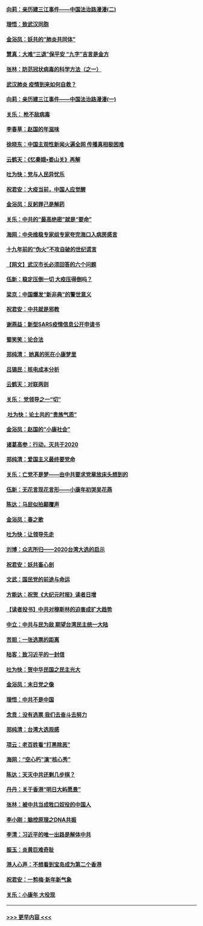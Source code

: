#### [向莉：亲历建三江事件——中国法治路漫漫(二)](../pages/nsc993/n11829102.md?t=01301955) 
#### [理悟：致武汉同胞](../pages/nsc993/n11831522.md?t=01301955) 
#### [金浴凤：妖共的“肺炎共同体”](../pages/nsc993/n11829448.md?t=01301955) 
#### [慧真：大难“三退”保平安 “九字”吉言是金方](../pages/nsc993/n11829501.md?t=01301955) 
#### [张林：防范冠状病毒的科学方法（之一）](../pages/nsc993/n11828618.md?t=01301955) 
#### [武汉肺炎 疫情到来如何自救？](../pages/nsc993/n11827632.md?t=01301955) 
#### [向莉：亲历建三江事件——中国法治路漫漫(一)](../pages/nsc993/n11827190.md?t=01301955) 
#### [关乐： 枪不敌病毒](../pages/nsc993/n11826746.md?t=01301955) 
#### [李春草：赵国的年滋味](../pages/nsc993/n11826321.md?t=01301955) 
#### [徐晓东：中国主观性新闻火遍全网 传播真相极困难](../pages/nsc993/n11826508.md?t=01301955) 
#### [云鹤天：《忆秦娥▪娄山关》再解](../pages/nsc993/n11824682.md?t=01301955) 
#### [吐为快：党与人民异忧乐](../pages/nsc993/n11824660.md?t=01301955) 
#### [祝君安：大疫当前，中国人应觉醒](../pages/nsc993/n11821946.md?t=01301955) 
#### [金浴凤：反躬罪己是解药](../pages/nsc993/n11820280.md?t=01301955) 
#### [关乐：中共的“最高绝密”就是“要命”](../pages/nsc993/n11816946.md?t=01301955) 
#### [海网：中央维稳专家组专家夸完海口入病房感言](../pages/nsc993/n11815138.md?t=01301955) 
#### [十九年前的“伪火”不攻自破的世纪谎言](../pages/nsc993/n11813238.md?t=01301955) 
#### [【网文】武汉市长必须回答的六个问题](../pages/nsc993/n11813848.md?t=01301955) 
#### [伍新：稳定压倒一切 大疫压得倒吗？](../pages/nsc993/n11812634.md?t=01301955) 
#### [梁京：中国爆发“新非典”的警世意义](../pages/nsc993/n11812554.md?t=01301955) 
#### [祝君安：中共就是邪教](../pages/nsc993/n11812431.md?t=01301955) 
#### [谢燕益：新型SARS疫情信息公开申请书](../pages/nsc993/n11808840.md?t=01301955) 
#### [蜀笑笑：论合法](../pages/nsc993/n11808064.md?t=01301955) 
#### [郑纯清： 她真的死在小康梦里](../pages/nsc993/n11806623.md?t=01301955) 
#### [吕锡民：核电成本分析](../pages/nsc993/n11806284.md?t=01301955) 
#### [云鹤天：对联两则](../pages/nsc993/n11805957.md?t=01301955) 
#### [关乐： 党领导之一“切”](../pages/nsc993/n11804505.md?t=01301955) 
#### [ 吐为快：论土共的“贵族气质”](../pages/nsc993/n11804490.md?t=01301955) 
#### [金浴凤：赵国的“小康社会”](../pages/nsc993/n11804452.md?t=01301955) 
#### [诸葛高参：行动，灭共于2020](../pages/nsc993/n11804120.md?t=01301955) 
#### [郑纯清：爱国主义最终要党命](../pages/nsc993/n11802197.md?t=01301955) 
#### [关乐：亡党不是梦——由中共要求党章放床头想到的](../pages/nsc993/n11802156.md?t=01301955) 
#### [伍新：无花言现花言形——小康年初哭吴花燕](../pages/nsc993/n11800044.md?t=01301955) 
#### [陈达：马屁似拍颠覆声](../pages/nsc993/n11800010.md?t=01301955) 
#### [金浴凤：春之歌](../pages/nsc993/n11797687.md?t=01301955) 
#### [吐为快：让领导先走](../pages/nsc993/n11797512.md?t=01301955) 
#### [刘博：众志所归——2020台湾大选的启示](../pages/nsc993/n11796878.md?t=01301955) 
#### [祝君安：妖共畜心剖](../pages/nsc993/n11794273.md?t=01301955) 
#### [文武：国民党的前途与命运](../pages/nsc993/n11794198.md?t=01301955) 
#### [方能达：祝贺《大纪元时报》读者日增](../pages/nsc993/n11793807.md?t=01301955) 
#### [【读者投书】中共对穆斯林的迫害成扩大趋势](../pages/nsc993/n11791371.md?t=01301955) 
#### [中立：中共与民为敌 期望台湾民主统一大陆](../pages/nsc993/n11790392.md?t=01301955) 
#### [苦胆：一张选票的距离](../pages/nsc993/n11788914.md?t=01301955) 
#### [陆客：致习近平的一封信](../pages/nsc993/n11788867.md?t=01301955) 
#### [吐为快：贺中华民国之民主光大](../pages/nsc993/n11788618.md?t=01301955) 
#### [金浴凤：末日党之像](../pages/nsc993/n11787475.md?t=01301955) 
#### [理悟：中共不是中国](../pages/nsc993/n11787463.md?t=01301955) 
#### [念贲：没有选票  我们去奋斗去努力](../pages/nsc993/n11787398.md?t=01301955) 
#### [郑纯清：台湾大选观感](../pages/nsc993/n11786210.md?t=01301955) 
#### [项云：老百姓看“打黑除恶”](../pages/nsc993/n11785398.md?t=01301955) 
#### [海网：“空心朽”演“核心秀”](../pages/nsc993/n11783874.md?t=01301955) 
#### [陈达：天灭中共还剩几步棋？](../pages/nsc993/n11783719.md?t=01301955) 
#### [丹丹：关于香港“明日大屿愿景”](../pages/nsc993/n11783273.md?t=01301955) 
#### [张林：被中共当成牲口奴役的中国人](../pages/nsc993/n11782397.md?t=01301955) 
#### [李小刚：脑控原理之DNA共振](../pages/nsc993/n11780962.md?t=01301955) 
#### [李清：习近平的唯一出路是解体中共](../pages/nsc993/n11780866.md?t=01301955) 
#### [振玉：炎黄巨难奇耻](../pages/nsc993/n11779632.md?t=01301955) 
#### [港人心声：不想看到宝岛成为第二个香港](../pages/nsc993/n11778817.md?t=01301955) 
#### [祝君安：一剪梅‧新年新气象](../pages/nsc993/n11776340.md?t=01301955) 
#### [关乐：小康年 大役现](../pages/nsc993/n11774213.md?t=01301955) 

----
#### [ >>> 更早内容 <<< ](../indexes/nsc993-earlier.md)
